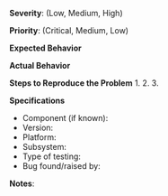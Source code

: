 **Severity**:
(Low, Medium, High)

**Priority**:
(Critical, Medium, Low)

**Expected Behavior**


**Actual Behavior**


**Steps to Reproduce the Problem**
  1.
  2.
  3.


**Specifications**
  - Component (if known):
  - Version:
  - Platform:
  - Subsystem:
  - Type of testing:
  - Bug found/raised by:


**Notes**:

